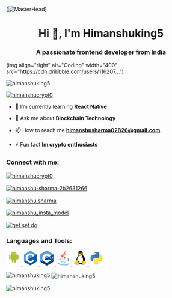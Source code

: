 [![MasterHead](https://media.tenor.com/odW5St5Tzz0AAAAC/blockchain-development-services-blockchain-development-company-in-india.gif)]

<h1 align="center">Hi 👋, I'm Himanshuking5</h1>

<h3 align="center">A passionate frontend developer from India</h3>

(img align="right" alt="Coding" width="400" src="https://cdn.dribbble.com/users/116207...")

<p align="left"> <img src="https://komarev.com/ghpvc/?username=himanshuking5&label=Profile%20views&color=0e75b6&style=flat" alt="himanshuking5" /> </p>

<p align="left"> <a href="https://twitter.com/himanshucrypt0" target="blank"><img src="https://img.shields.io/twitter/follow/himanshucrypt0?logo=twitter&style=for-the-badge" alt="himanshucrypt0" /></a> </p>

- 🌱 I’m currently learning **React Native**

- 💬 Ask me about **Blockchain Technology**

- 📫 How to reach me **himanshusharma02826@gmail.com**

- ⚡ Fun fact **Im crypto enthusiasts**

<h3 align="left">Connect with me:</h3>

<p align="left">

<a href="https://twitter.com/himanshucrypt0" target="blank"><img align="center" src="https://raw.githubusercontent.com/rahuldkjain/github-profile-readme-generator/master/src/images/icons/Social/twitter.svg" alt="himanshucrypt0" height="30" width="40" /></a>

<a href="https://linkedin.com/in/himanshu-sharma-2b2631266" target="blank"><img align="center" src="https://raw.githubusercontent.com/rahuldkjain/github-profile-readme-generator/master/src/images/icons/Social/linked-in-alt.svg" alt="himanshu-sharma-2b2631266" height="30" width="40" /></a>

<a href="https://fb.com/himanshu sharma" target="blank"><img align="center" src="https://raw.githubusercontent.com/rahuldkjain/github-profile-readme-generator/master/src/images/icons/Social/facebook.svg" alt="himanshu sharma" height="30" width="40" /></a>

<a href="https://instagram.com/himanshu_insta_model" target="blank"><img align="center" src="https://raw.githubusercontent.com/rahuldkjain/github-profile-readme-generator/master/src/images/icons/Social/instagram.svg" alt="himanshu_insta_model" height="30" width="40" /></a>

<a href="https://www.youtube.com/c/get set do" target="blank"><img align="center" src="https://raw.githubusercontent.com/rahuldkjain/github-profile-readme-generator/master/src/images/icons/Social/youtube.svg" alt="get set do" height="30" width="40" /></a>

</p>

<h3 align="left">Languages and Tools:</h3>

<p align="left"> <a href="https://developer.android.com" target="_blank" rel="noreferrer"> <img src="https://raw.githubusercontent.com/devicons/devicon/master/icons/android/android-original-wordmark.svg" alt="android" width="40" height="40"/> </a> <a href="https://www.cprogramming.com/" target="_blank" rel="noreferrer"> <img src="https://raw.githubusercontent.com/devicons/devicon/master/icons/c/c-original.svg" alt="c" width="40" height="40"/> </a> <a href="https://www.w3schools.com/cpp/" target="_blank" rel="noreferrer"> <img src="https://raw.githubusercontent.com/devicons/devicon/master/icons/cplusplus/cplusplus-original.svg" alt="cplusplus" width="40" height="40"/> </a> <a href="https://www.java.com" target="_blank" rel="noreferrer"> <img src="https://raw.githubusercontent.com/devicons/devicon/master/icons/java/java-original.svg" alt="java" width="40" height="40"/> </a> <a href="https://www.linux.org/" target="_blank" rel="noreferrer"> <img src="https://raw.githubusercontent.com/devicons/devicon/master/icons/linux/linux-original.svg" alt="linux" width="40" height="40"/> </a> <a href="https://www.python.org" target="_blank" rel="noreferrer"> <img src="https://raw.githubusercontent.com/devicons/devicon/master/icons/python/python-original.svg" alt="python" width="40" height="40"/> </a> </p>

<p><img align="left" src="https://github-readme-stats.vercel.app/api/top-langs?username=himanshuking5&show_icons=true&locale=en&layout=compact" alt="himanshuking5" /></p>

<p>&nbsp;<img align="center" src="https://github-readme-stats.vercel.app/api?username=himanshuking5&show_icons=true&locale=en" alt="himanshuking5" /></p>

<p><img align="center" src="https://github-readme-streak-stats.herokuapp.com/?user=himanshuking5&" alt="himanshuking5" /></p>

